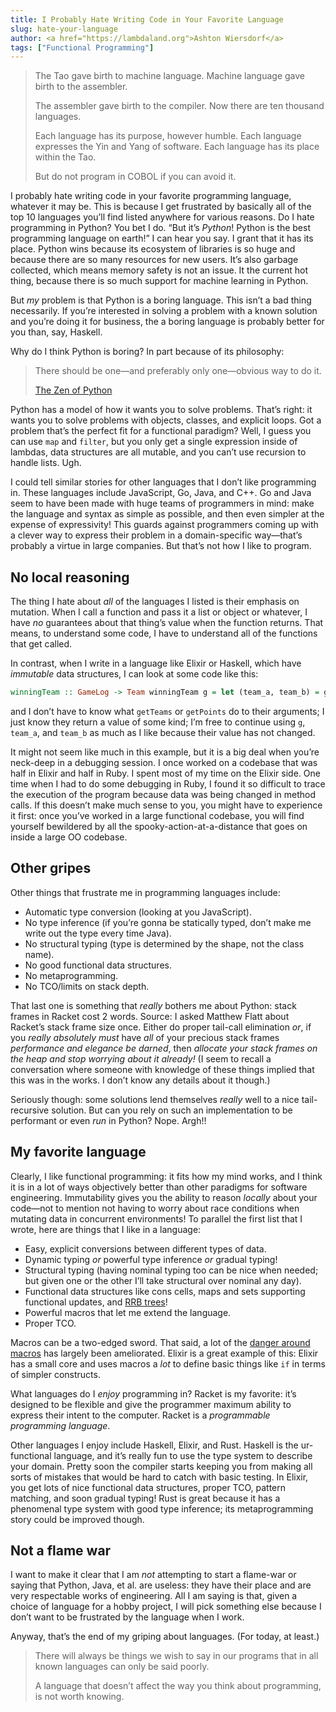 ```yaml
---
title: I Probably Hate Writing Code in Your Favorite Language
slug: hate-your-language
author: <a href="https://lambdaland.org">Ashton Wiersdorf</a>
tags: ["Functional Programming"]
---
```


> The Tao gave birth to machine language. Machine language gave birth to the assembler.
> 
> The assembler gave birth to the compiler. Now there are ten thousand languages.
> 
> Each language has its purpose, however humble. Each language expresses the Yin and Yang of software. Each language has its place within the Tao.
> 
> But do not program in COBOL if you can avoid it.

I probably hate writing code in your favorite programming language, whatever it may be. This is because I get frustrated by basically all of the top 10 languages you’ll find listed anywhere for various reasons. Do I hate programming in Python? You bet I do. “But it’s _Python_! Python is the best programming language on earth!” I can hear you say. I grant that it has its place. Python wins because its ecosystem of libraries is so huge and because there are so many resources for new users. It’s also garbage collected, which means memory safety is not an issue. It the current hot thing, because there is so much support for machine learning in Python.

But _my_ problem is that Python is a boring language. This isn’t a bad thing necessarily. If you’re interested in solving a problem with a known solution and you’re doing it for business, the a boring language is probably better for you than, say, Haskell.

Why do I think Python is boring? In part because of its philosophy:

> There should be one—and preferably only one—obvious way to do it.
> 
> [The Zen of Python](https://peps.python.org/pep-0020/)

Python has a model of how it wants you to solve problems. That’s right: it wants you to solve problems with objects, classes, and explicit loops. Got a problem that’s the perfect fit for a functional paradigm? Well, I guess you can use `map` and `filter`, but you only get a single expression inside of lambdas, data structures are all mutable, and you can’t use recursion to handle lists. Ugh.

I could tell similar stories for other languages that I don’t like programming in. These languages include JavaScript, Go, Java, and C++. Go and Java seem to have been made with huge teams of programmers in mind: make the language and syntax as simple as possible, and then even simpler at the expense of expressivity! This guards against programmers coming up with a clever way to express their problem in a domain-specific way—that’s probably a virtue in large companies. But that’s not how I like to program.

## No local reasoning

The thing I hate about _all_ of the languages I listed is their emphasis on mutation. When I call a function and pass it a list or object or whatever, I have _no_ guarantees about that thing’s value when the function returns. That means, to understand some code, I have to understand all of the functions that get called.

In contrast, when I write in a language like Elixir or Haskell, which have _immutable_ data structures, I can look at some code like this:

```haskell
winningTeam :: GameLog -> Team winningTeam g = let (team_a, team_b) = getTeams g points_a = getPoints g team_a points_b = getPoints g team_b in if points_a > points_b then team_a else team_b
```

and I don’t have to know what `getTeams` or `getPoints` do to their arguments; I just know they return a value of some kind; I’m free to continue using `g`, `team_a`, and `team_b` as much as I like because their value has not changed.

It might not seem like much in this example, but it is a big deal when you’re neck-deep in a debugging session. I once worked on a codebase that was half in Elixir and half in Ruby. I spent most of my time on the Elixir side. One time when I had to do some debugging in Ruby, I found it so difficult to trace the execution of the program because data was being changed in method calls. If this doesn’t make much sense to you, you might have to experience it first: once you’ve worked in a large functional codebase, you will find yourself bewildered by all the spooky-action-at-a-distance that goes on inside a large OO codebase.

## Other gripes

Other things that frustrate me in programming languages include:

-   Automatic type conversion (looking at you JavaScript).
-   No type inference (if you’re gonna be statically typed, don’t make me write out the type every time Java).
-   No structural typing (type is determined by the shape, not the class name).
-   No good functional data structures.
-   No metaprogramming.
-   No TCO/limits on stack depth.

That last one is something that _really_ bothers me about Python: stack frames in Racket cost 2 words. Source: I asked Matthew Flatt about Racket’s stack frame size once. Either do proper tail-call elimination _or_, if you _really absolutely must_ have _all_ of your precious stack frames _performance and elegance be darned_, then _allocate your stack frames on the heap and stop worrying about it already!_ (I seem to recall a conversation where someone with knowledge of these things implied that this was in the works. I don’t know any details about it though.)

Seriously though: some solutions lend themselves _really_ well to a nice tail-recursive solution. But can you rely on such an implementation to be performant or even _run_ in Python? Nope. Argh!!

## My favorite language

Clearly, I like functional programming: it fits how my mind works, and I think it is in a lot of ways objectively better than other paradigms for software engineering. Immutability gives you the ability to reason _locally_ about your code—not to mention not having to worry about race conditions when mutating data in concurrent environments! To parallel the first list that I wrote, here are things that I like in a language:

-   Easy, explicit conversions between different types of data.
-   Dynamic typing _or_ powerful type inference _or_ gradual typing!
-   Structural typing (having nominal typing too can be nice when needed; but given one or the other I’ll take structural over nominal any day).
-   Functional data structures like cons cells, maps and sets supporting functional updates, and [RRB trees](https://github.com/OxSon/rrb.rhm/discussions/1)!
-   Powerful macros that let me extend the language.
-   Proper TCO.

Macros can be a two-edged sword. That said, a lot of the [danger around macros](https://lambdaland.org/posts/2023-10-17_fearless_macros/) has largely been ameliorated. Elixir is a great example of this: Elixir has a small core and uses macros a _lot_ to define basic things like `if` in terms of simpler constructs.

What languages do I _enjoy_ programming in? Racket is my favorite: it’s designed to be flexible and give the programmer maximum ability to express their intent to the computer. Racket is a _programmable programming language_.

Other languages I enjoy include Haskell, Elixir, and Rust. Haskell is the ur-functional language, and it’s really fun to use the type system to describe your domain. Pretty soon the compiler starts keeping you from making all sorts of mistakes that would be hard to catch with basic testing. In Elixir, you get lots of nice functional data structures, proper TCO, pattern matching, and soon gradual typing! Rust is great because it has a phenomenal type system with good type inference; its metaprogramming story could be improved though.

## Not a flame war

I want to make it clear that I am _not_ attempting to start a flame-war or saying that Python, Java, et al. are useless: they have their place and are very respectable works of engineering. All I am saying is that, given a choice of language for a hobby project, I will pick something else because I don’t want to be frustrated by the language when I work.

Anyway, that’s the end of my griping about languages. (For today, at least.)

> There will always be things we wish to say in our programs that in all known languages can only be said poorly.
> 
> A language that doesn’t affect the way you think about programming, is not worth knowing.